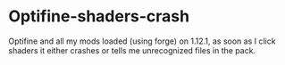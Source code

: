 # Optifine-shaders-crash
Optifine and all my mods loaded (using forge) on 1.12.1, as soon as I click shaders it either crashes or tells me unrecognized files in the pack.
